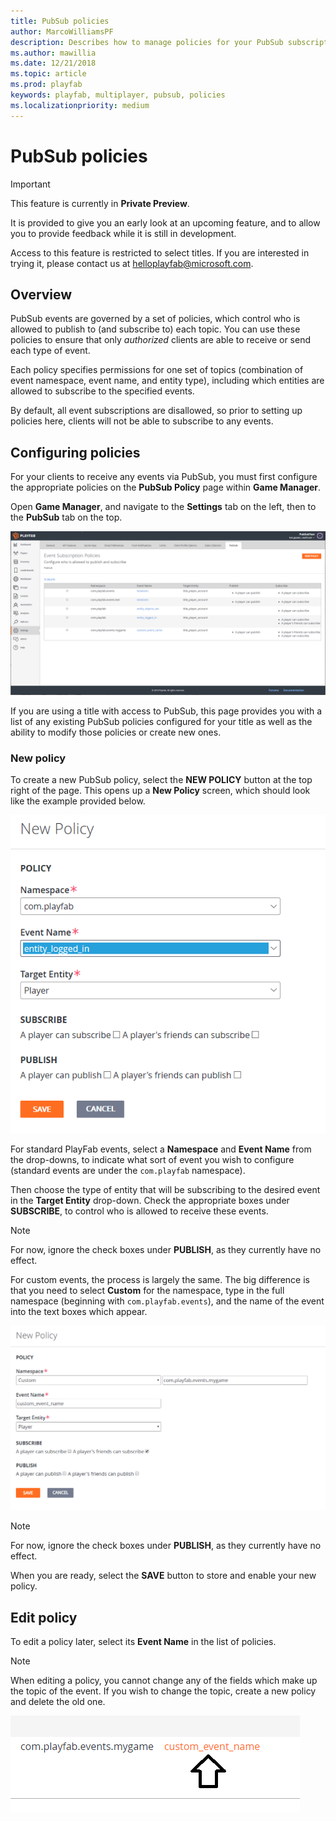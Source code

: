 ```yaml
---
title: PubSub policies
author: MarcoWilliamsPF
description: Describes how to manage policies for your PubSub subscriptions.
ms.author: mawillia
ms.date: 12/21/2018
ms.topic: article
ms.prod: playfab
keywords: playfab, multiplayer, pubsub, policies
ms.localizationpriority: medium
---
```


# PubSub policies

> [!IMPORTANT]
> This feature is currently in **Private Preview**.  
>
> It is provided to give you an early look at an upcoming feature, and to allow you to provide feedback while it is still in development.  
>
> Access to this feature is restricted to select titles. If you are interested in trying it, please contact us at [helloplayfab@microsoft.com](mailto:helloplayfab@microsoft.com).

## Overview

PubSub events are governed by a set of policies, which control who is allowed to publish to (and subscribe to) each topic. You can use these policies to ensure that only *authorized* clients are able to receive or send each type of event.

Each policy specifies permissions for one set of topics (combination of event namespace, event name, and entity type), including which entities are allowed to subscribe to the specified events.

By default, all event subscriptions are disallowed, so prior to setting up policies here, clients will not be able to subscribe to any events.

## Configuring policies

For your clients to receive any events via PubSub, you must first configure the appropriate policies on the **PubSub Policy** page within **Game Manager**.

Open **Game Manager**, and navigate to the **Settings** tab on the left, then to the **PubSub** tab on the top.

![Screenshot of PubSub Policy configuration page.](images/pubsub-policy-list-ui.png)

If you are using a title with access to PubSub, this page provides you with a list of any existing PubSub policies configured for your title as well as the ability to modify those policies or create new ones.

### New policy

To create a new PubSub policy, select the **NEW POLICY** button at the top right of the page. This opens up a **New Policy** screen, which should look like the example provided below.

![Screen shot of the new PubSub policy configuration page](images/new-pubsub-policy.png)

For standard PlayFab events, select a **Namespace** and **Event Name** from the drop-downs, to indicate what sort of event you wish to configure (standard events are under the `com.playfab` namespace).

Then choose the type of entity that will be subscribing to the desired event in the **Target Entity** drop-down. Check the appropriate boxes under **SUBSCRIBE**, to control who is allowed to receive these events.

> [!NOTE]
> For now, ignore the check boxes under **PUBLISH**, as they currently have no effect.

For custom events, the process is largely the same.  The big difference is that you need to select **Custom** for the namespace, type in the full namespace (beginning with `com.playfab.events`), and the name of the event into the text boxes which appear.

![Screen shot of the new custom PubSub policy configuration page](images/new-custom-policy.png)

> [!NOTE]
> For now, ignore the check boxes under **PUBLISH**, as they currently have no effect.

When you are ready, select the **SAVE** button to store and enable your new policy.

## Edit policy

To edit a policy later, select its **Event Name** in the list of policies.

>[!NOTE]
> When editing a policy, you cannot change any of the fields which make up the topic of the event. If you wish to change the topic, create a new policy and delete the old one.

![Screenshot of the event name link.](images/click-to-edit.png)